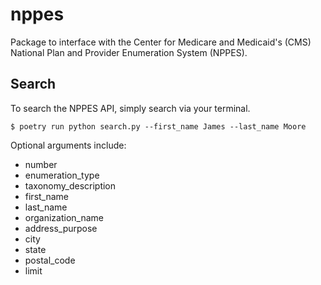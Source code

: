 # nppes

Package to interface with the Center for Medicare and Medicaid's (CMS) National Plan and Provider Enumeration System (NPPES).

## Search

To search the NPPES API, simply search via your terminal.

    $ poetry run python search.py --first_name James --last_name Moore

Optional arguments include:

- number
- enumeration_type
- taxonomy_description
- first_name
- last_name
- organization_name
- address_purpose
- city
- state
- postal_code
- limit
